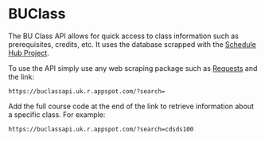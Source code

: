# BUClass

The BU Class API allows for quick access to class information such as prerequisites, credits, etc. It uses the database scrapped with the [Schedule Hub Project](https://github.com/ethanc-ec/ScheduleHub).

To use the API simply use any web scraping package such as [Requests](https://requests.readthedocs.io/en/latest/) and the link:
```
https://buclassapi.uk.r.appspot.com/?search=
```

Add the full course code at the end of the link to retrieve information about a specific class.
For example:
```
https://buclassapi.uk.r.appspot.com/?search=cdsds100
```
